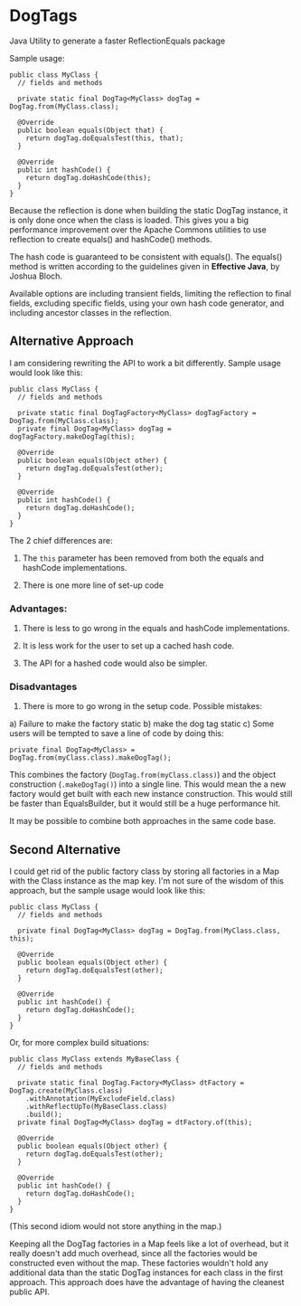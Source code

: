 # DogTags
Java Utility to generate a faster ReflectionEquals package

Sample usage:

    public class MyClass {
      // fields and methods
      
      private static final DogTag<MyClass> dogTag = DogTag.from(MyClass.class);
      
      @Override
      public boolean equals(Object that) {
        return dogTag.doEqualsTest(this, that);
      }
      
      @Override
      public int hashCode() {
        return dogTag.doHashCode(this);
      }
    }

Because the reflection is done when building the static DogTag instance, it is only done once when the class is loaded. This gives you a big performance improvement over the Apache Commons utilities to use reflection to create equals() and hashCode() methods.

The hash code is guaranteed to be consistent with equals(). The equals() method is written according to the guidelines given in **Effective Java**, by Joshua Bloch.

Available options are including transient fields, limiting the reflection to final fields, excluding specific fields, using your own hash code generator, and including ancestor classes in the reflection.

## Alternative Approach

I am considering rewriting the API to work a bit differently. Sample usage would look like this:

    public class MyClass {
      // fields and methods
      
      private static final DogTagFactory<MyClass> dogTagFactory = DogTag.from(MyClass.class);
      private final DogTag<MyClass> dogTag = dogTagFactory.makeDogTag(this);
      
      @Override
      public boolean equals(Object other) {
        return dogTag.doEqualsTest(other);
      }
      
      @Override
      public int hashCode() {
        return dogTag.doHashCode();
      }
    }

The 2 chief differences are:

1) The `this` parameter has been removed from both the equals and hashCode implementations.

2) There is one more line of set-up code

### Advantages:

1) There is less to go wrong in the equals and hashCode implementations.

2) It is less work for the user to set up a cached hash code. 

3) The API for a hashed code would also be simpler.

### Disadvantages

1) There is more to go wrong in the setup code. Possible mistakes: 

  a) Failure to make the factory static
  b) make the dog tag static
  c) Some users will be tempted to save a line of code by doing this:
  
    private final DogTag<MyClass> = DogTag.from(myClass.class).makeDogTag();
    
This combines the factory (`DogTag.from(myClass.class)`) and the object construction (`.makeDogTag()`) into a single line. This would mean the a new factory would get built with each new instance construction. This would still be faster than EqualsBuilder, but it would still be a huge performance hit.
  
It may be possible to combine both approaches in the same code base.

## Second Alternative

I could get rid of the public factory class by storing all factories in a Map with the Class instance as the map key. I'm not sure of the wisdom of this approach, but the sample usage would look like this:

    public class MyClass {
      // fields and methods
      
      private final DogTag<MyClass> dogTag = DogTag.from(MyClass.class, this);
      
      @Override
      public boolean equals(Object other) {
        return dogTag.doEqualsTest(other);
      }
      
      @Override
      public int hashCode() {
        return dogTag.doHashCode();
      }
    }
    
Or, for more complex build situations:
   
    public class MyClass extends MyBaseClass {
      // fields and methods
      
      private static final DogTag.Factory<MyClass> dtFactory = DogTag.create(MyClass.class)
        .withAnnotation(MyExcludeField.class)
        .withReflectUpTo(MyBaseClass.class)
        .build();
      private final DogTag<MyClass> dogTag = dtFactory.of(this);
      
      @Override
      public boolean equals(Object other) {
        return dogTag.doEqualsTest(other);
      }
      
      @Override
      public int hashCode() {
        return dogTag.doHashCode();
      }
    }

(This second idiom would not store anything in the map.)

Keeping all the DogTag factories in a Map feels like a lot of overhead, but it really doesn't add much overhead, since all the factories would be constructed even without the map. These factories wouldn't hold any additional data than the static DogTag instances for each class in the first approach. This approach does have the advantage of having the cleanest public API.
